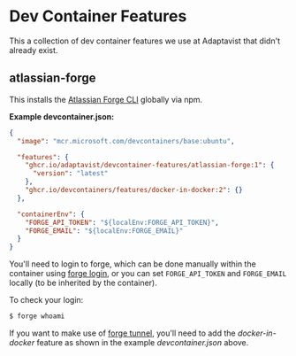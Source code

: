 # Dev Container Features

This a collection of dev container features we use at Adaptavist that didn't
already exist.

## atlassian-forge

This installs the
[Atlassian Forge CLI](https://developer.atlassian.com/platform/forge/cli-reference)
globally via npm.

**Example devcontainer.json:**
```json
{
  "image": "mcr.microsoft.com/devcontainers/base:ubuntu",

  "features": {
    "ghcr.io/adaptavist/devcontainer-features/atlassian-forge:1": {
      "version": "latest"
    },
    "ghcr.io/devcontainers/features/docker-in-docker:2": {}
  },

  "containerEnv": {
    "FORGE_API_TOKEN": "${localEnv:FORGE_API_TOKEN}",
    "FORGE_EMAIL": "${localEnv:FORGE_EMAIL}"
  }
}
```

You'll need to login to forge, which can be done manually within the container
using [forge login](https://developer.atlassian.com/platform/forge/cli-reference/login),
or you can set `FORGE_API_TOKEN` and `FORGE_EMAIL` locally (to be inherited by
the container).

To check your login:

```sh
$ forge whoami
```

If you want to make use of
[forge tunnel](https://developer.atlassian.com/platform/forge/tunneling),
you'll need to add the *docker-in-docker* feature as shown in the example
*devcontainer.json* above.

